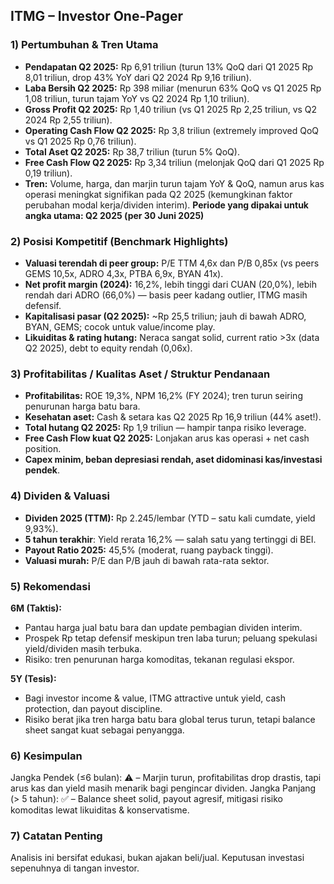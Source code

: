 ## ITMG – Investor One-Pager

### 1) Pertumbuhan & Tren Utama
- **Pendapatan Q2 2025:** Rp 6,91 triliun (turun 13% QoQ dari Q1 2025 Rp 8,01 triliun, drop 43% YoY dari Q2 2024 Rp 9,16 triliun).
- **Laba Bersih Q2 2025:** Rp 398 miliar (menurun 63% QoQ vs Q1 2025 Rp 1,08 triliun, turun tajam YoY vs Q2 2024 Rp 1,10 triliun).
- **Gross Profit Q2 2025:** Rp 1,40 triliun (vs Q1 2025 Rp 2,25 triliun, vs Q2 2024 Rp 2,55 triliun).
- **Operating Cash Flow Q2 2025:** Rp 3,8 triliun (extremely improved QoQ vs Q1 2025 Rp 0,76 triliun).
- **Total Aset Q2 2025:** Rp 38,7 triliun (turun 5% QoQ).
- **Free Cash Flow Q2 2025:** Rp 3,34 triliun (melonjak QoQ dari Q1 2025 Rp 0,19 triliun).
- **Tren:** Volume, harga, dan marjin turun tajam YoY & QoQ, namun arus kas operasi meningkat signifikan pada Q2 2025 (kemungkinan faktor perubahan modal kerja/dividen interim).
**Periode yang dipakai untuk angka utama: Q2 2025 (per 30 Juni 2025)**

### 2) Posisi Kompetitif (Benchmark Highlights)
- **Valuasi terendah di peer group:** P/E TTM 4,6x dan P/B 0,85x (vs peers GEMS 10,5x, ADRO 4,3x, PTBA 6,9x, BYAN 41x).
- **Net profit margin (2024):** 16,2%, lebih tinggi dari CUAN (20,0%), lebih rendah dari ADRO (66,0%) — basis peer kadang outlier, ITMG masih defensif.
- **Kapitalisasi pasar (Q2 2025):** ~Rp 25,5 triliun; jauh di bawah ADRO, BYAN, GEMS; cocok untuk value/income play.
- **Likuiditas & rating hutang:** Neraca sangat solid, current ratio >3x (data Q2 2025), debt to equity rendah (0,06x).

### 3) Profitabilitas / Kualitas Aset / Struktur Pendanaan
- **Profitabilitas:** ROE 19,3%, NPM 16,2% (FY 2024); tren turun seiring penurunan harga batu bara.
- **Kesehatan aset:** Cash & setara kas Q2 2025 Rp 16,9 triliun (44% aset!).
- **Total hutang Q2 2025:** Rp 1,9 triliun — hampir tanpa risiko leverage.
- **Free Cash Flow kuat Q2 2025:** Lonjakan arus kas operasi + net cash position.
- **Capex minim, beban depresiasi rendah, aset didominasi kas/investasi pendek**.

### 4) Dividen & Valuasi
- **Dividen 2025 (TTM):** Rp 2.245/lembar (YTD – satu kali cumdate, yield 9,93%).
- **5 tahun terakhir**: Yield rerata 16,2% — salah satu yang tertinggi di BEI.
- **Payout Ratio 2025:** 45,5% (moderat, ruang payback tinggi).
- **Valuasi murah:** P/E dan P/B jauh di bawah rata-rata sektor.

### 5) Rekomendasi
**6M (Taktis):**
- Pantau harga jual batu bara dan update pembagian dividen interim.
- Prospek Rp tetap defensif meskipun tren laba turun; peluang spekulasi yield/dividen masih terbuka.
- Risiko: tren penurunan harga komoditas, tekanan regulasi ekspor.

**5Y (Tesis):**
- Bagi investor income & value, ITMG attractive untuk yield, cash protection, dan payout discipline.
- Risiko berat jika tren harga batu bara global terus turun, tetapi balance sheet sangat kuat sebagai penyangga.

### 6) Kesimpulan
Jangka Pendek (≤6 bulan): ⚠️ – Marjin turun, profitabilitas drop drastis, tapi arus kas dan yield masih menarik bagi pengincar dividen.
Jangka Panjang (> 5 tahun): ✅ – Balance sheet solid, payout agresif, mitigasi risiko komoditas lewat likuiditas & konservatisme.

### 7) Catatan Penting
Analisis ini bersifat edukasi, bukan ajakan beli/jual. Keputusan investasi sepenuhnya di tangan investor.